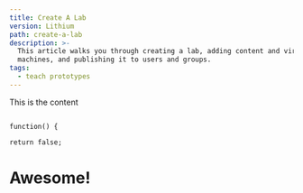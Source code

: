 ```yaml
---
title: Create A Lab
version: Lithium
path: create-a-lab
description: >-
  This article walks you through creating a lab, adding content and virtual
  machines, and publishing it to users and groups. 
tags:
  - teach prototypes
---
```

This is the content



```

function() {

return false;

```



# Awesome!
